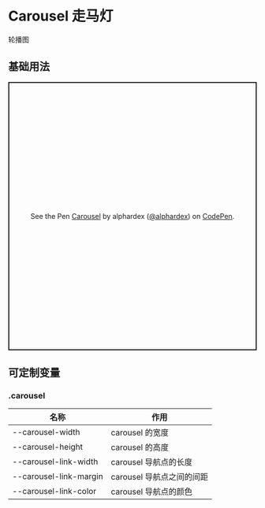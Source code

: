 # Carousel 走马灯

轮播图

## 基础用法

<p class="codepen" data-height="265" data-theme-id="dark" data-default-tab="html,result" data-user="alphardex" data-slug-hash="gOamdxq" style="height: 545px; box-sizing: border-box; display: flex; align-items: center; justify-content: center; border: 2px solid; margin: 1em 0; padding: 1em;" data-pen-title="Carousel">
  <span>See the Pen <a href="https://codepen.io/alphardex/pen/gOamdxq">
  Carousel</a> by alphardex (<a href="https://codepen.io/alphardex">@alphardex</a>)
  on <a href="https://codepen.io">CodePen</a>.</span>
</p>
<script async src="https://static.codepen.io/assets/embed/ei.js"></script>

## 可定制变量

### .carousel

| 名称                   | 作用                      |
| ---------------------- | ------------------------- |
| --carousel-width       | carousel 的宽度           |
| --carousel-height      | carousel 的高度           |
| --carousel-link-width  | carousel 导航点的长度     |
| --carousel-link-margin | carousel 导航点之间的间距 |
| --carousel-link-color  | carousel 导航点的颜色     |
